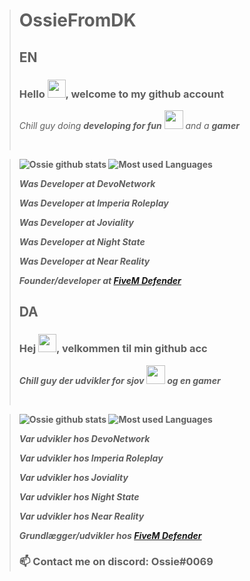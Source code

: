 > # OssieFromDK #
>
>## EN
>### Hello <img src="https://github.com/TheDudeThatCode/TheDudeThatCode/blob/master/Assets/Hi.gif" width="29px">, welcome to my github account
>
><p>
> <em>
>   Chill guy doing <b>developing for fun</b> <img src="https://github.com/TheDudeThatCode/TheDudeThatCode/blob/master/Assets/Developer.gif" width="30px"> and a <b>gamer
> </em>  
> </p>
>
>
> <br>
>

> 
> 
>![Ossie github stats](https://github-readme-stats.vercel.app/api?username=ossiefromdk&show_icons=true&hide_border=true)
>![Most used Languages](https://github-readme-stats.vercel.app/api/top-langs/?username=ossiefromdk&amp;layout=compact)
>
> 
> <i>Was Developer at DevoNetwork</i>
> 
> <i>Was Developer at Imperia Roleplay</i>
> 
> <i>Was Developer at Joviality</i>
>
> <i>Was Developer at Night State</i>
> 
> <i>Was Developer at Near Reality</i>
> 
> <i>Founder/developer at <a href="discord.gg/MJvp3w7d4t" > FiveM Defender </a></i>
>
>
>
>## DA
>### Hej <img src="https://github.com/TheDudeThatCode/TheDudeThatCode/blob/master/Assets/Hi.gif" width="29px">, velkommen til min github acc
>
><p>
> <em>
>   Chill guy der <b>udvikler for sjov</b> <img src="https://github.com/TheDudeThatCode/TheDudeThatCode/blob/master/Assets/Developer.gif" width="30px"> og en <b>gamer
> </em>  
> </p>
>
>
> <br>
>

> 
> 
>![Ossie github stats](https://github-readme-stats.vercel.app/api?username=ossiefromdk&show_icons=true&hide_border=true)
>![Most used Languages](https://github-readme-stats.vercel.app/api/top-langs/?username=ossiefromdk&amp;layout=compact)
>
> 
> <i>Var udvikler hos DevoNetwork</i>
> 
> <i>Var udvikler hos Imperia Roleplay</i>
> 
> <i>Var udvikler hos Joviality</i>
>
> <i>Var udvikler hos Night State</i>
> 
> <i>Var udvikler hos Near Reality</i>
> 
> <i>Grundlægger/udvikler hos <a href="discord.gg/MJvp3w7d4t" > FiveM Defender </a></i>
>
>
>
> ### 📫 Contact me on discord: Ossie#0069

<!--
**OssieFromDK/OssieFromDK** is a ✨ _special_ ✨ repository because its `README.md` (this file) appears on your GitHub profile.

Here are some ideas to get you started:

- 🔭 I’m currently working on ...
- 🌱 I’m currently learning ...
- 👯 I’m looking to collaborate on ...
- 🤔 I’m looking for help with ...
- 💬 Ask me about ...
- 📫 How to reach me: ...
- 😄 Pronouns: ...
- ⚡ Fun fact: ...
-->
